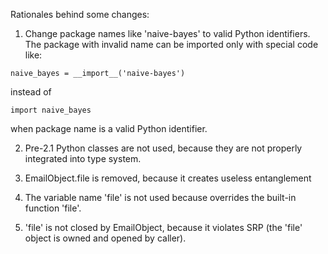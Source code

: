 Rationales behind some changes:

1. Change package names like 'naive-bayes' to valid Python identifiers.
The package with invalid name can be imported only with special code like:

```naive_bayes = __import__('naive-bayes')```

instead of

```import naive_bayes```

when package  name is a valid Python identifier.

2. Pre-2.1 Python classes are not used, because they are not properly integrated into type system.

3. EmailObject.file is removed, because it creates useless entanglement

4. The variable name 'file' is not used because overrides the built-in function 'file'.

5. 'file' is not closed by EmailObject, because it violates SRP (the 'file' object is owned and opened by caller).
